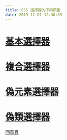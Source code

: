 ```yaml
---
title: CSS 選擇器的不同類型
date: 2019-12-01 12:30:59
---
```


# [基本選擇器](1.basic.html)

# [複合選擇器](2.combinators.html)

# [偽元素選擇器](3.pseudo-element.html)

# [偽類選擇器](4.pseudo-class.html)

<a href="/" class="Btn Btn__secondary Btn--v"><span>回首頁</span></a>
